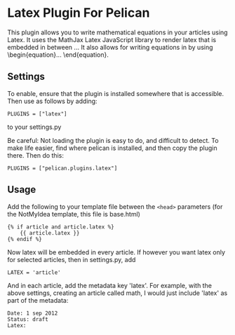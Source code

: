 Latex Plugin For Pelican
========================

This plugin allows you to write mathematical equations in your articles using Latex.
It uses the MathJax Latex JavaScript library to render latex that is embedded in
between $..$. It also allows for writing equations in by using \begin{equation}...
\end{equation}.

Settings
--------
To enable, ensure that the plugin is installed somewhere that is accessible.
Then use as follows by adding:

    PLUGINS = ["latex"]

to your settings.py

Be careful: Not loading the plugin is easy to do, and difficult to detect. To
make life easier, find where pelican is installed, and then copy the plugin
there. Then do this:

    PLUGINS = ["pelican.plugins.latex"]

Usage
-----
Add the following to your template file between the `<head>` parameters (for
the NotMyIdea template, this file is base.html)

    {% if article and article.latex %}
        {{ article.latex }}
    {% endif %}

Now latex will be embedded in every article. If however you want latex only for
selected articles, then in settings.py, add

    LATEX = 'article'

And in each article, add the metadata key 'latex'. For example, with the above
settings, creating an article called math, I would just include 'latex' as
part of the metadata:

    Date: 1 sep 2012
    Status: draft
    Latex:
